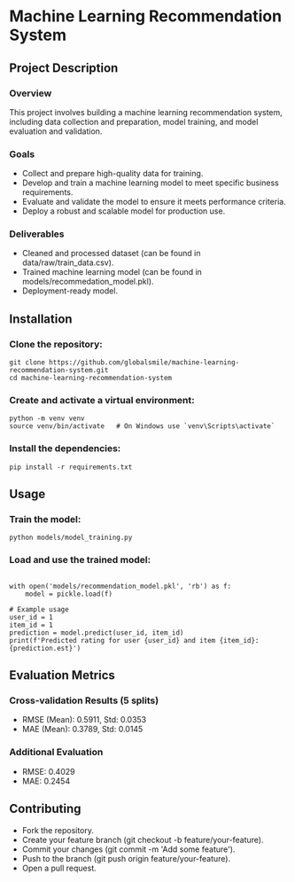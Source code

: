 # Machine Learning Recommendation System

## Project Description
### Overview
This project involves building a machine learning recommendation system, including data collection and preparation, model training, and model evaluation and validation.

### Goals
- Collect and prepare high-quality data for training.
- Develop and train a machine learning model to meet specific business requirements.
- Evaluate and validate the model to ensure it meets performance criteria.
- Deploy a robust and scalable model for production use.
### Deliverables
- Cleaned and processed dataset (can be found in data/raw/train_data.csv).
- Trained machine learning model (can be found in models/recommedation_model.pkl).
- Deployment-ready model.


## Installation
### Clone the repository:
```
git clone https://github.com/globalsmile/machine-learning-recommendation-system.git
cd machine-learning-recommendation-system
```

### Create and activate a virtual environment:
```
python -m venv venv
source venv/bin/activate   # On Windows use `venv\Scripts\activate`
```

### Install the dependencies:

```pip install -r requirements.txt```

## Usage

### Train the model:

```python models/model_training.py```

### Load and use the trained model:

```import pickle

with open('models/recommendation_model.pkl', 'rb') as f:
    model = pickle.load(f)

# Example usage
user_id = 1
item_id = 1
prediction = model.predict(user_id, item_id)
print(f'Predicted rating for user {user_id} and item {item_id}: {prediction.est}')
```

## Evaluation Metrics
### Cross-validation Results (5 splits)
- RMSE (Mean): 0.5911, Std: 0.0353
- MAE (Mean): 0.3789, Std: 0.0145
### Additional Evaluation
- RMSE: 0.4029
- MAE: 0.2454
## Contributing
- Fork the repository.
- Create your feature branch (git checkout -b feature/your-feature).
- Commit your changes (git commit -m 'Add some feature').
- Push to the branch (git push origin feature/your-feature).
- Open a pull request.

